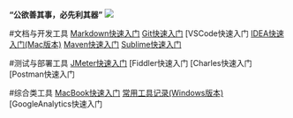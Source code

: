 **“公欲善其事，必先利其器”**
![](http://images2017.cnblogs.com/blog/636325/201708/636325-20170807183001143-1685801659.png)

#文档与开发工具
[Markdown快速入门](http://www.cnblogs.com/wanliwang01/p/MarkDown_Fast.html)
[Git快速入门](http://www.cnblogs.com/wanliwang01/p/Git_Fast.html)
[VSCode快速入门
[IDEA快速入门(Mac版本)](http://www.cnblogs.com/wanliwang01/p/IDEA_Mac_Fast.html)
[Maven快速入门](http://www.cnblogs.com/wanliwang01/p/Maven_Fast.html)
[Sublime快速入门](http://www.cnblogs.com/wanliwang01/p/Sublime_Fast.html)

#测试与部署工具
[JMeter快速入门](http://www.cnblogs.com/wanliwang01/p/JMeter_Fast.html)
[Fiddler快速入门
[Charles快速入门
[Postman快速入门

#综合类工具
[MacBook快速入门](http://www.cnblogs.com/wanliwang01/p/MacBook_Fast.html)
[常用工具记录(Windows版本)](http://www.cnblogs.com/wanliwang01/p/Tool_Windows_Fast.html)
[GoogleAnalytics快速入门